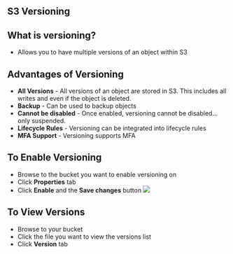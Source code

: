 ## S3 Versioning

## What is versioning?
- Allows you to have multiple versions of an object within S3

## Advantages of Versioning
- **All Versions** - All versions of an object are stored in S3.  This includes all writes and even if the object is deleted.
- **Backup** - Can be used to backup objects
- **Cannot be disabled** - Once enabled, versioning cannot be disabled... only suspended.
- **Lifecycle Rules** - Versioning can be integrated into lifecycle rules
- **MFA Support** - Versioning supports MFA

## To Enable Versioning
- Browse to the bucket you want to enable versioning on
- Click **Properties** tab
- Click **Enable** and the **Save changes** button
![](2021-12-12-14-13-41.png)

## To View Versions
- Browse to your bucket
- Click the file you want to view the versions list
- Click **Version** tab
